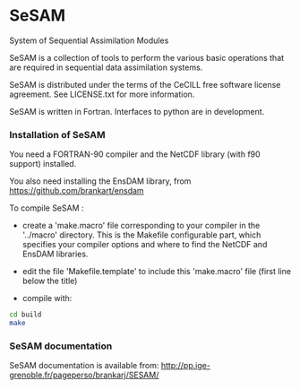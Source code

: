 # SeSAM
System of Sequential Assimilation Modules

SeSAM is a collection of tools to perform the various basic operations
that are required in sequential data assimilation systems.

SeSAM is distributed under the terms of the CeCILL free software license agreement.
See LICENSE.txt for more information.

SeSAM is written in Fortran.
Interfaces to python are in development.

### Installation of SeSAM

You need a FORTRAN-90 compiler and the NetCDF library (with f90 support) installed.

You also need installing the EnsDAM library, from https://github.com/brankart/ensdam

To compile SeSAM :

- create a 'make.macro' file corresponding to your compiler in the '../macro' directory.
  This is the Makefile configurable part, which specifies
  your compiler options and where to find the NetCDF and EnsDAM libraries.

- edit the file 'Makefile.template' to include this 'make.macro' file (first line below the title)

- compile with:

```bash
cd build
make
```

### SeSAM documentation

SeSAM documentation is available from:
http://pp.ige-grenoble.fr/pageperso/brankarj/SESAM/

